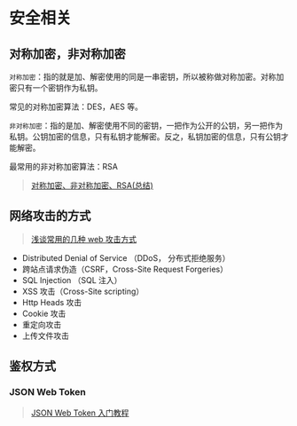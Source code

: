 # 安全相关

## 对称加密，非对称加密

`对称加密`：指的就是加、解密使用的同是一串密钥，所以被称做对称加密。对称加密只有一个密钥作为私钥。

常见的对称加密算法：DES，AES 等。

`非对称加密`：指的是加、解密使用不同的密钥，一把作为公开的公钥，另一把作为私钥。公钥加密的信息，只有私钥才能解密。反之，私钥加密的信息，只有公钥才能解密。

最常用的非对称加密算法：RSA

> [对称加密、非对称加密、RSA(总结)](https://juejin.cn/post/6844903584073515016)

## 网络攻击的方式

> [浅谈常用的几种 web 攻击方式](https://zhuanlan.zhihu.com/p/44302803)

- Distributed Denial of Service （DDoS， 分布式拒绝服务）
- 跨站点请求伪造（CSRF，Cross-Site Request Forgeries）
- SQL Injection （SQL 注入）
- XSS 攻击（Cross-Site scripting）
- Http Heads 攻击
- Cookie 攻击
- 重定向攻击
- 上传文件攻击

## 鉴权方式

### JSON Web Token

> [JSON Web Token 入门教程](https://www.ruanyifeng.com/blog/2018/07/json_web_token-tutorial.html)
